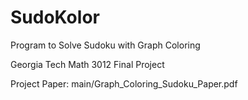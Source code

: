 # SudoKolor
Program to Solve Sudoku with Graph Coloring 

Georgia Tech Math 3012 Final Project

Project Paper: main/Graph_Coloring_Sudoku_Paper.pdf
